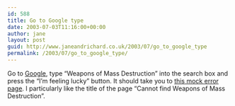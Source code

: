 ```yaml
---
id: 588
title: Go to Google type
date: 2003-07-03T11:16:00+00:00
author: jane
layout: post
guid: http://www.janeandrichard.co.uk/2003/07/go_to_google_type
permalink: /2003/07/go_to_google_type/
---
```

Go to [Google](http://www.google.com/), type &#8220;Weapons of Mass Destruction&#8221; into the search box and press the &#8220;I&#8217;m feeling lucky&#8221; button. It should take you to [this mock error page](http://www.coxar.pwp.blueyonder.co.uk/). I particularly like the title of the page &#8220;Cannot find Weapons of Mass Destruction&#8221;.